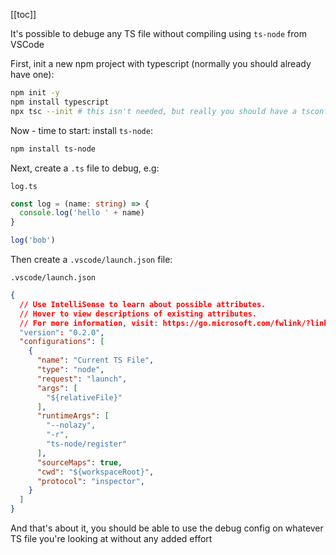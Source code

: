 [[toc]]

It's possible to debuge any TS file without compiling using `ts-node` from VSCode

First, init a new npm project with typescript (normally you should already have one):

```sh
npm init -y
npm install typescript
npx tsc --init # this isn't needed, but really you should have a tsconfig
```

Now - time to start: install `ts-node`:

```sh
npm install ts-node
```

Next, create a `.ts` file to debug, e.g:

`log.ts`

```ts
const log = (name: string) => {
  console.log('hello ' + name)
}

log('bob')
```

Then create a `.vscode/launch.json` file:

`.vscode/launch.json`

```json
{
  // Use IntelliSense to learn about possible attributes.
  // Hover to view descriptions of existing attributes.
  // For more information, visit: https://go.microsoft.com/fwlink/?linkid=830387
  "version": "0.2.0",
  "configurations": [
    {
      "name": "Current TS File",
      "type": "node",
      "request": "launch",
      "args": [
        "${relativeFile}"
      ],
      "runtimeArgs": [
        "--nolazy",
        "-r",
        "ts-node/register"
      ],
      "sourceMaps": true,
      "cwd": "${workspaceRoot}",
      "protocol": "inspector",
    }
  ]
}
```

And that's about it, you should be able to use the debug config on whatever TS file you're looking at without any added effort